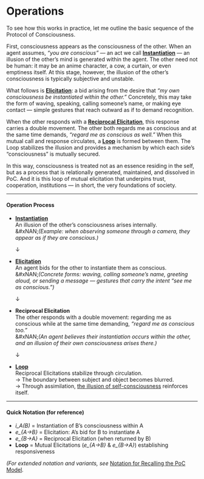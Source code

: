 # Operations

To see how this works in practice, let me outline the basic sequence of the Protocol of Consciousness.

First, consciousness appears as the consciousness of the other. When an agent assumes, _“you are conscious”_ — an act we call [**Instantiation**](instantiation.md) — an illusion of the other’s mind is generated within the agent. The other need not be human: it may be an anime character, a cow, a curtain, or even emptiness itself. At this stage, however, the illusion of the other’s consciousness is typically subjective and unstable.

What follows is [**Elicitation**](elicitation.md): a bid arising from the desire that _“my own consciousness be instantiated within the other.”_ Concretely, this may take the form of waving, speaking, calling someone’s name, or making eye contact — simple gestures that reach outward as if to demand recognition.

When the other responds with a [**Reciprocal Elicitation**](loop-reciprocal-elicitation.md), this response carries a double movement. The other both regards me as conscious and at the same time demands, _“regard me as conscious as well.”_ When this mutual call and response circulates, a [**Loop**](loop-reciprocal-elicitation.md) is formed between them. The Loop stabilizes the illusion and provides a mechanism by which each side’s “consciousness” is mutually secured.

In this way, consciousness is treated not as an essence residing in the self, but as a process that is relationally generated, maintained, and dissolved in PoC. And it is this loop of mutual elicitation that underpins trust, cooperation, institutions — in short, the very foundations of society.

***

#### Operation Process

*   [**Instantiation**](instantiation.md)\
    An illusion of the other’s consciousness arises internally.\
    &#xNAN;_(Example: when observing someone through a camera, they appear as if they are conscious.)_

    ↓
*   [**Elicitation**](elicitation.md)\
    An agent bids for the other to instantiate them as conscious.\
    &#xNAN;_(Concrete forms: waving, calling someone’s name, greeting aloud, or sending a message — gestures that carry the intent “see me as conscious.”)_

    ↓
*   **Reciprocal Elicitation**\
    The other responds with a double movement: regarding me as conscious while at the same time demanding, _“regard me as conscious too.”_\
    &#xNAN;_(An agent believes their instantiation occurs within the other, and an illusion of their own consciousness arises there.)_

    ↓
* [**Loop**](loop-reciprocal-elicitation.md)\
  Reciprocal Elicitations stabilize through circulation.\
  → The boundary between subject and object becomes blurred.\
  → Through assimilation, [the illusion of self-consciousness](../../../gitbook-sync/implications/self-consciousness-as-structual-paradox.md) reinforces itself.

***

#### Quick Notation (for reference)

* _i\_A(B)_ = Instantiation of B’s consciousness within A
* _e\_{A→B}_ = Elicitation: A’s bid for B to instantiate A
* _e\_{B→A}_ = Reciprocal Elicitation (when returned by B)
* **Loop** = Mutual Elicitations (_e\_{A→B}_ & _e\_{B→A}_) establishing responsiveness

_(For extended notation and variants, see_ [Notation for Recalling the PoC Model](../../../gitbook-sync/appendix/notation-for-recalling-poc-model.md)_._
